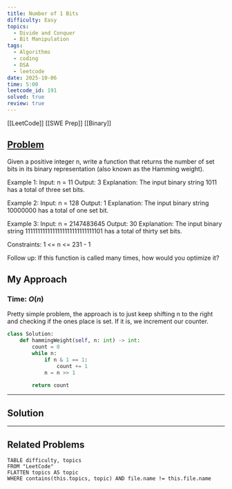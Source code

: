 ```yaml
---
title: Number of 1 Bits
difficulty: Easy
topics:
  - Divide and Conquer
  - Bit Manipulation
tags:
  - Algorithms
  - coding
  - DSA
  - leetcode
date: 2025-10-06
time: 5:00
leetcode_id: 191
solved: true
review: true
---
```

[[LeetCode]]
[[SWE Prep]]
[[Binary]]
## [Problem](https://leetcode.com/problems/number-of-1-bits/description/)
Given a positive integer n, write a function that returns the number of set bits in its binary representation (also known as the Hamming weight).

Example 1:
Input: n = 11
Output: 3
Explanation:
The input binary string 1011 has a total of three set bits.

Example 2:
Input: n = 128
Output: 1
Explanation:
The input binary string 10000000 has a total of one set bit.

Example 3:
Input: n = 2147483645
Output: 30
Explanation:
The input binary string 1111111111111111111111111111101 has a total of thirty set bits.

Constraints:
    1 <= n <= 231 - 1

Follow up: If this function is called many times, how would you optimize it?


## My Approach
### Time: $O(n)$

Pretty simple problem, the approach is to just keep shifting n to the right and checking if the ones place is set. If it is, we increment our counter.

```python
class Solution:
    def hammingWeight(self, n: int) -> int:        
        count = 0
        while n:
            if n & 1 == 1:
                count += 1
            n = n >> 1

        return count
```


---
## Solution




---
## Related Problems
```dataview
TABLE difficulty, topics
FROM "LeetCode"
FLATTEN topics AS topic
WHERE contains(this.topics, topic) AND file.name != this.file.name
```